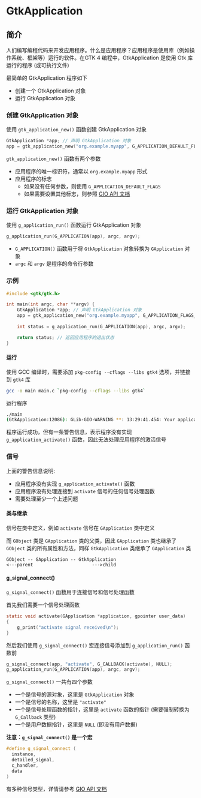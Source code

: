 # GtkApplication

## 简介

人们编写编程代码来开发应用程序。什么是应用程序？应用程序是使用库（例如操作系统、框架等）运行的软件。在 ​​GTK 4 编程中，GtkApplication 是使用 Gtk 库运行的程序 (或可执行文件)

最简单的 GtkApplication 程序如下

- 创建一个 GtkApplication 对象
- 运行 GtkApplication 对象

### 创建 GtkApplication 对象

使用 `gtk_application_new()` 函数创建 GtkApplication 对象

```c
GtkApplication *app; // 声明 GtkApplication 对象
app = gtk_application_new("org.example.myapp", G_APPLICATION_DEFAULT_FLAGS);
```

`gtk_application_new()` 函数有两个参数

- 应用程序的唯一标识符，通常以 `org.example.myapp` 形式
- 应用程序的标志
    - 如果没有任何参数，则使用 `G_APPLICATION_DEFAULT_FLAGS`
    - 如果需要设置其他标志，则参照 [GIO API 文档](https://docs.gtk.org/gio/flags.ApplicationFlags.html)

### 运行 GtkApplication 对象

使用 `g_application_run()` 函数运行 GtkApplication 对象

```c
g_application_run(G_APPLICATION(app), argc, argv);
```

- `G_APPLICATION()` 函数用于将 `GtkApplication` 对象转换为 `GApplication` 对象
- `argc` 和 `argv` 是程序的命令行参数

### 示例

```c
#include <gtk/gtk.h>

int main(int argc, char **argv) {
    GtkApplication *app; // 声明 GtkApplication 对象
    app = gtk_application_new("org.example.myapp", G_APPLICATION_FLAGS_NONE);
    
    int status = g_application_run(G_APPLICATION(app), argc, argv);

    return status; // 返回应用程序的退出状态
}
```
#### 运行

使用 GCC 编译时，需要添加 `pkg-config --cflags --libs gtk4` 选项，并链接到 `gtk4` 库

```bash
gcc -o main main.c `pkg-config --cflags --libs gtk4`
```

运行程序

```bash
./main
(GtkApplication:12086): GLib-GIO-WARNING **: 13:29:41.454: Your application does not implement g_application_activate() and has no handlers connected to the 'activate' signal.  It should do one of these.
```

程序运行成功，但有一条警告信息，表示程序没有实现 `g_application_activate()` 函数，因此无法处理应用程序的激活信号

### 信号

上面的警告信息说明:

- 应用程序没有实现 `g_application_activate()` 函数
- 应用程序没有处理连接到 `activate` 信号的任何信号处理函数
- 需要处理至少一个上述问题

#### 类与继承

信号在类中定义，例如 `activate` 信号在 `GApplication` 类中定义

而 `GObject` 类是 `GApplication` 类的父类，因此 `GApplication` 类也继承了 `GObject` 类的所有属性和方法，同样 `GtkApplication` 类继承了 `GApplication` 类

```
GObject -- GApplication -- GtkApplication
<---parent                      --->child
```

#### g_signal_connect()

`g_signal_connect()` 函数用于连接信号和信号处理函数

首先我们需要一个信号处理函数

```c
static void activate(GApplication *application, gpointer user_data)
{
    g_print("activate signal received\n");
}
```

然后我们使用 `g_signal_connect()` 宏连接信号添加到 `g_application_run()` 函数前

```c
g_signal_connect(app, "activate", G_CALLBACK(activate), NULL);
g_application_run(G_APPLICATION(app), argc, argv);
```

`g_signal_connect()` 一共有四个参数

- 一个是信号的源对象，这里是 `GtkApplication` 对象
- 一个是信号的名称，这里是 `"activate"`
- 一个是信号处理函数的指针，这里是 `activate` 函数的指针 (需要强制转换为 `G_Callback` 类型)
- 一个是用户数据指针，这里是 `NULL` (即没有用户数据)

**注意：`g_signal_connect()` 是一个宏**

```c
#define g_signal_connect (
  instance,
  detailed_signal,
  c_handler,
  data
)
```

有多种信号类型，详情请参考 [GIO API 文档](https://docs.gtk.org/gio/signal.Application.activate.html)